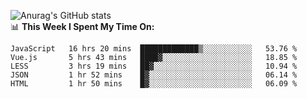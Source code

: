 
![Anurag's GitHub stats](https://github-readme-stats.vercel.app/api?username=supergczh&show_icons=true&theme=radical)
<br />
📊 **This Week I Spent My Time On:**

<!--START_SECTION:waka-->
```text
JavaScript   16 hrs 20 mins  █████████████▒░░░░░░░░░░░   53.76 % 
Vue.js       5 hrs 43 mins   ████▓░░░░░░░░░░░░░░░░░░░░   18.85 % 
LESS         3 hrs 19 mins   ██▓░░░░░░░░░░░░░░░░░░░░░░   10.94 % 
JSON         1 hr 52 mins    █▓░░░░░░░░░░░░░░░░░░░░░░░   06.14 % 
HTML         1 hr 50 mins    █▓░░░░░░░░░░░░░░░░░░░░░░░   06.09 % 
```
<!--END_SECTION:waka-->

